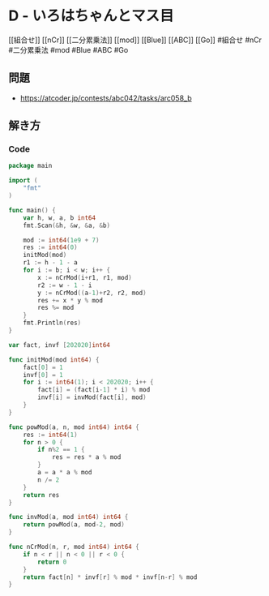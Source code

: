 # D - いろはちゃんとマス目
[[組合せ]] [[nCr]] [[二分累乗法]] [[mod]] [[Blue]] [[ABC]] [[Go]]
#組合せ #nCr #二分累乗法 #mod #Blue #ABC #Go 

## 問題
- https://atcoder.jp/contests/abc042/tasks/arc058_b

## 解き方
### Code
```go
package main

import (
	"fmt"
)

func main() {
	var h, w, a, b int64
	fmt.Scan(&h, &w, &a, &b)

	mod := int64(1e9 + 7)
	res := int64(0)
	initMod(mod)
	r1 := h - 1 - a
	for i := b; i < w; i++ {
		x := nCrMod(i+r1, r1, mod)
		r2 := w - 1 - i
		y := nCrMod((a-1)+r2, r2, mod)
		res += x * y % mod
		res %= mod
	}
	fmt.Println(res)
}

var fact, invf [202020]int64

func initMod(mod int64) {
	fact[0] = 1
	invf[0] = 1
	for i := int64(1); i < 202020; i++ {
		fact[i] = (fact[i-1] * i) % mod
		invf[i] = invMod(fact[i], mod)
	}
}

func powMod(a, n, mod int64) int64 {
	res := int64(1)
	for n > 0 {
		if n%2 == 1 {
			res = res * a % mod
		}
		a = a * a % mod
		n /= 2
	}
	return res
}

func invMod(a, mod int64) int64 {
	return powMod(a, mod-2, mod)
}

func nCrMod(n, r, mod int64) int64 {
	if n < r || n < 0 || r < 0 {
		return 0
	}
	return fact[n] * invf[r] % mod * invf[n-r] % mod
}
```